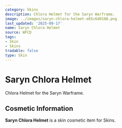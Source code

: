 ```yaml
---
category: Skins
description: Chlora Helmet for the Saryn Warframe.
image: ../images/saryn-chlora-helmet-e65c6d0188.png
last_updated: '2025-09-17'
name: Saryn Chlora Helmet
source: WFCD
tags:
- Skin
- Skins
tradable: false
type: Skin
---
```


# Saryn Chlora Helmet

Chlora Helmet for the Saryn Warframe.

## Cosmetic Information

**Saryn Chlora Helmet** is a skin cosmetic item for Skins.

